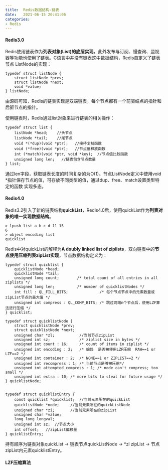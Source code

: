 ```yaml
---
title:  Redis数据结构-链表
date:   2021-06-15 20:41:06
categories: 
- Redis
---
```


#### Redis3.0

Redis使用链表作为**列表对象(List)的底层实现**，此外发布与订阅、慢查询、监视器等功能也使用了链表。C语言中并没有链表这中数据结构，Redis自定义了链表节点
ListNode的实现：
```
typedef struct listNode {
    struct listNode *prev;
    struct listNode *next;
    void *value;
} listNode;
```
由源码可知，Redis的链表实现是双端链表，每个节点都有一个前驱结点的指针和后驱节点的指针。

使用链表时，Redis通过list对象来进行链表的相关操作：
```
typedef struct list {
    listNode *head;    //头节点 
    listNode *tail;    //尾节点
    void *(*dup)(void *ptr);   //接待复制函数
    void (*free)(void *ptr);   //节点值释放函数
    int (*match)(void *ptr, void *key);  //节点值比较函数
    unsigned long len;   //链表包含节点数量
} list;
```
通过len字段，获取链表长度的时间复杂的为O(1)。节点ListNode定义中使用void *指针保存节点的值，可存放不同类型的值，通过dup、free、match设置类型特定的函数
实现多态。


#### Redis4.0

Redis3.2引入了新的链表结构**quickList**，Redis4.0后，使用quickList作为**列表对象的唯一实现数据结构**。

```
> lpush list a b c d 11 15
6
> object encoding list
quicklist
```

Redis中对quickList的解释为**A doubly linked list of ziplists**，双向链表中的**节点使用压缩列表zipList实现**，节点数据结构定义为：

```
typedef struct quicklist {
    quicklistNode *head;
    quicklistNode *tail;
    unsigned long count;        /* total count of all entries in all ziplists */
    unsigned long len;          /* number of quicklistNodes */
    int fill : QL_FILL_BITS;              /* 每个节点节点中的元素数量或zipList节点的最大值 */
    unsigned int compress : QL_COMP_BITS; /* 跳过两端n个节点后，使用LZF算法进行压缩 */
} quicklist;

typedef struct quicklistNode {
    struct quicklistNode *prev;
    struct quicklistNode *next;
    unsigned char *zl;           //当前节点zipList
    unsigned int sz;             /* ziplist size in bytes */
    unsigned int count : 16;     /* count of items in ziplist */
    unsigned int encoding : 2;   /* 编码  是否被使用LZF压缩  RAW==1 or LZF==2 */
    unsigned int container : 2;  /* NONE==1 or ZIPLIST==2 */
    unsigned int recompress : 1; /* 当前节点是够被压缩*/
    unsigned int attempted_compress : 1; /* node can't compress; too small */
    unsigned int extra : 10; /* more bits to steal for future usage */
} quicklistNode;


typedef struct quicklistEntry {
    const quicklist *quicklist;  //当前元素所在的quickList
    quicklistNode *node;     //当前元素所在的quickListNode
    unsigned char *zi;       //当前元素所在的zipList
    unsigned char *value;
    long long longval;
    unsigned int sz;  //节点大小
    int offset;   //zipList偏移量
} quicklistEntry;
```

持有顺序为链表对象quickList ->  链表节点quickListNode  -> *zl zipList  -> 节点zipList内元素quicklistEntry。

#### LZF压缩算法